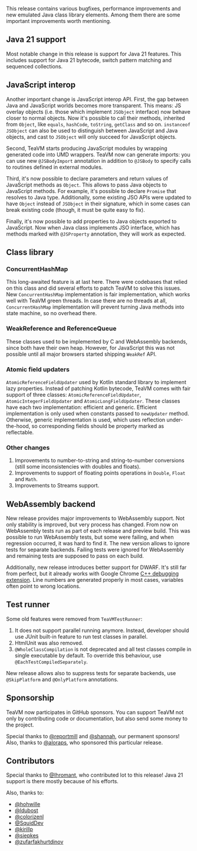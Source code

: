 This release contains various bugfixes, performance improvements and new emulated Java class library
elements. Among them there are some important improvements worth mentioning.

## Java 21 support

Most notable change in this release is support for Java 21 features. This includes support for Java 21 bytecode,
switch pattern matching and sequenced collections.


## JavaScript interop

Another important change is JavaScript interop API. First, the gap between Java and JavaScript worlds becomes
more transparent. This means: JS overlay objects (i.e. those which implement `JSObject` interface)
now behave closer to normal objects. Now it's possible to call their methods, inherited from `Object`,
like `equals`, `hashCode`, `toString`, `getClass` and so on. `instanceof JSObject` can also be used
to distinguish between JavaScript and Java objects, and cast to `JSObject` will only succeed for JavaScript
objects.

Second, TeaVM starts producing JavaScript modules by wrapping generated code into UMD wrappers.
TeaVM now can generate imports: you can use new `@JSBodyImport` annotation in addition to `@JSBody`
to specify calls to routines defined in external modules.

Third, it's now possible to declare parameters and return values of JavaScript methods as `Object`.
This allows to pass Java objects to JavaScript methods. For example, it's possible to declare `Promise`
that resolves to Java type. Additionally, some existing JSO APIs were updated to have `Object`
instead of `JSObject` in their signature, which in some cases can break existing code (though, it must be
quite easy to fix).

Finally, it's now possible to add properties to Java objects exported to JavaScript.
Now when Java class implements JSO interface, which has methods marked with `@JSProperty` annotation,
they will work as expected.


## Class library

### ConcurrentHashMap

This long-awaited feature is at last here. There were codebases that relied on this class and did several 
efforts to patch TeaVM to solve this issues. New `ConcurrentHashMap` implementation is fair implementation,
which works well with TeaVM green threads. In case there are no threads at all, `ConcurrentHashMap` implementation
will prevent turning Java methods into state machine, so no overhead there.

### WeakReference and ReferenceQueue

These classes used to be implemented by C and WebAssembly backends, since both have their own heap.
However, for JavaScript this was not possible until all major browsers started shipping `WeakRef` API. 

### Atomic field updaters

`AtomicReferenceFieldUpdater` used by Kotlin standard library to implement lazy properties.
Instead of patching Kotlin bytecode, TeaVM comes with fair support of three classes:
`AtomicReferenceFieldUpdater`, `AtomicIntegerFieldUpdater` and `AtomicLongFieldUpdater`.
These classes have each two implementation: efficient and generic. Efficient implementation
is only used when constants passed to `newUpdater` method. Otherwise, generic implementation is used, which
uses reflection under-the-hood, so corresponding fields should be property marked as reflectable.

### Other changes

1. Improvements to number-to-string and string-to-number conversions
   (still some inconsistencies with doubles and floats).
2. Improvements to support of floating points operations in `Double`, `Float` and `Math`.
3. Improvements to Streams support.


## WebAssembly backend

New release provides major improvements to WebAssembly support. Not only stability is improved,
but very process has changed. From now on WebAssembly tests run as part of each release and preview build.
This was possible to run WebAssembly tests, but some were failing, and when regression occurred,
it was hard to find it. The new version allows to ignore tests for separate backends.
Failing tests were ignored for WebAssembly and remaining tests are supposed to pass on each build.

Additionally, new release introduces better support for DWARF. It's still far from perfect, but
it already works with Google Chrome [C++ debugging extension](https://developer.chrome.com/docs/devtools/wasm/).
Line numbers are generated properly in most cases, variables often point to wrong locations.


## Test runner

Some old features were removed from `TeaVMTestRunner`:

1. It does not support parallel running anymore. Instead, developer should use JUnit built-in feature
   to run test classes in parallel.
2. HtmlUnit was also removed.
3. `@WholeClassCompilation` is not deprecated and all test classes compile in single executable by default.
   To override this behaviour, use `@EachTestCompiledSeparately`.

New release allows also to suppress tests for separate backends, use `@SkipPlatform` and `@OnlyPlatform` annotations.


## Sponsorship

TeaVM now participates in GitHub sponsors. You can support TeaVM not only by contributing code or documentation,
but also send some money to the project.

Special thanks to [@reportmill](https://github.com/reportmill/) and 
[@shannah](https://github.com/shannah), our permanent sponsors! Also, thanks to 
[@aloraps](https://github.com/aloraps), who
sponsored this particular release.


## Contributors

Special thanks to [@Ihromant](https://github.com/Ihromant), who contributed lot to this release! 
Java 21 support is there mostly because of his efforts.

Also, thanks to:

* [@hohwille](https://github.com/hohwille)
* [@ldubost](https://github.com/ldubost)
* [@colorizenl](https://github.com/colorizenl)
* [@SquidDev](https://github.com/SquidDev)
* [@kirillp](https://github.com/kirillp)
* [@siepkes](https://github.com/siepkes)
* [@zufarfakhurtdinov](https://github.com/zufarfakhurtdinov)